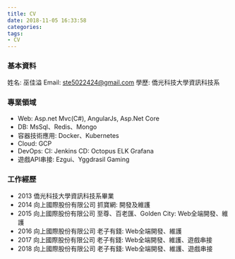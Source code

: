 ```yaml
---
title: CV
date: 2018-11-05 16:33:58
categories:
tags:
- CV
---
```


### 基本資料

姓名: 巫佳溢
Email: ste5022424@gmail.com
學歷: 僑光科技大學資訊科技系

### 專業領域

* Web:
Asp.net Mvc(C#), AngularJs, Asp.Net Core
* DB:
MsSql、Redis、Mongo
* 容器技術應用:
Docker、Kubernetes
* Cloud:
GCP
* DevOps:
CI: Jenkins
CD: Octopus
ELK
Grafana
* 遊戲API串接:
Ezgui、Yggdrasil Gaming

### 工作經歷

* 2013 僑光科技大學資訊科技系畢業
* 2014 向上國際股份有限公司 抓寶網: 開發及維護
* 2015 向上國際股份有限公司 至尊、百老匯、Golden City: Web全端開發、維護
* 2016 向上國際股份有限公司 老子有錢: Web全端開發、維護
* 2017 向上國際股份有限公司 老子有錢: Web全端開發、維護、遊戲串接
* 2018 向上國際股份有限公司 老子有錢: Web全端開發、維護、遊戲串接